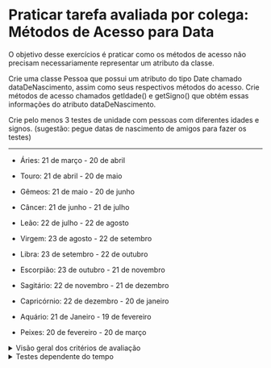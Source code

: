 # Praticar tarefa avaliada por colega: Métodos de Acesso para Data

<p>O objetivo desse exercícios é praticar como os métodos de acesso não precisam necessariamente representar um atributo da classe.</p>

<p>Crie uma classe Pessoa que possui um atributo do tipo Date chamado dataDeNascimento, assim como seus respectivos métodos do acesso. Crie métodos de acesso chamados getIdade() e getSigno() que obtém essas informações do atributo dataDeNascimento.</p>

<p>Crie pelo menos 3 testes de unidade com pessoas com diferentes idades e signos. (sugestão: pegue datas de nascimento de amigos para fazer os testes)</p>

---

- Áries: 21 de março - 20 de abril

- Touro: 21 de abril - 20 de maio

- Gêmeos: 21 de maio - 20 de junho

- Câncer: 21 de junho - 21 de julho

- Leão: 22 de julho - 22 de agosto

- Virgem: 23 de agosto - 22 de setembro

- Libra: 23 de setembro - 22 de outubro

- Escorpião: 23 de outubro - 21 de novembro

- Sagitário: 22 de novembro - 21 de dezembro

- Capricórnio: 22 de dezembro - 20 de janeiro

- Aquário: 21 de Janeiro - 19 de fevereiro

- Peixes: 20 de fevereiro - 20 de março

<details>
<summary>Visão geral dos critérios de avaliação</summary>
<p>Serão verificados se os itens pedidos no enunciado foram cumpridos. Procure entregar um código organizado pois isso também será avaliado. </p>
</details>
<details>

<summary>Testes dependente do tempo</summary>
O<p>bserve que a funcionalidade que calcula a idade depende do tempo corrente. Como fazer um teste de unidade, se o seu resultado pode ser diferente daqui a algum tempo? Para isso, precisamos, de alguma forma, controlar o valor retornado quando pedimos o valor do momento corrente.</p>

<p>Crie uma classe chamada Relogio e nessa classe crie um método chamado agora(), que retorna o valor de System.currentTimeMillis(). Crie uma variável, que se o valor dela não for zero, seu valor deve ser retornado no método agora(). Se você utilizar a classe Relogio para obter o tempo, será possível nos testes fazer com que ele retorne sempre um valor fixo! </p>
</details>

